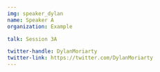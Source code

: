 ```yaml
---
img: speaker_dylan
name: Speaker A
organization: Example

talk: Session 3A

twitter-handle: DylanMoriarty
twitter-link: https://twitter.com/DylanMoriarty
---
```


